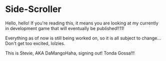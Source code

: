# Side-Scroller
Hello, hello! If you're reading this, it means you are looking at my currently in development game that will eventually be published!!11!

Everything as of now is still being worked on, so it is all subject to change... Don't get too excited, lolzies.

This is Stevie, AKA DaMangoHaha, signing out! Tonda Gossa!!!
